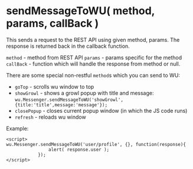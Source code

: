 sendMessageToWU( method, params, callBack )
==
This sends a request to the REST API using given method, params. The response is returned back in the callback function.

`method` - method from REST API
`params` - params specific for the method
`callBack` - function which will handle the response from method or null.

There are some special non-restful `method`s which you can send to WU:

 * `goTop` - scrolls wu window to top
 * `showGrowl` - shows a growl popup with title and message: `wu.Messenger.sendMessageToWU('showGrowl', {title:'title',message:'message'});`
 * `closePopup` - closes current popup window (in which the JS code runs)
 * `refresh` - reloads wu window

Example:

```
<script>
wu.Messenger.sendMessageToWU('user/profile', {}, function(response){
                alert( response.user );
            });
</script>
```
